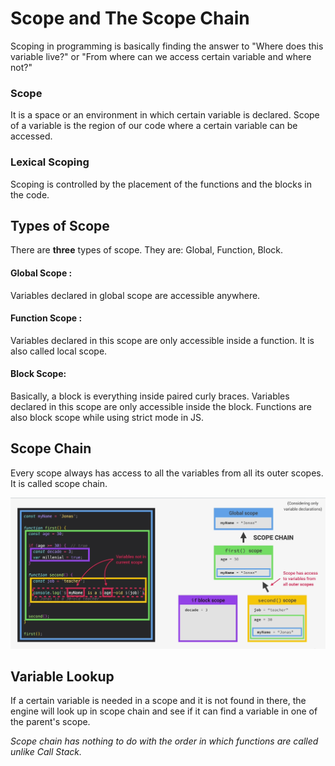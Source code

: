# Scope and The Scope Chain

Scoping in programming is basically finding the answer to "Where does this variable live?" or "From where can we access certain variable and where not?"

### Scope
It is a space or an environment in which certain variable is declared. 
Scope of a variable is the region of our code where a certain variable can be accessed. 

### Lexical Scoping
Scoping is controlled by the placement of the functions and the blocks in the code.

##  Types of Scope
There are **three** types of scope. They are: Global, Function, Block.

#### Global Scope : 
Variables declared in global scope are accessible anywhere.

#### Function Scope :
Variables declared in this scope are only accessible inside a function. It is also called local scope.

#### Block Scope:
Basically, a block is everything inside paired curly braces. Variables declared in this scope are only accessible inside the block. Functions are also block scope while using strict mode in JS.

## Scope Chain
Every scope always has access to all the variables from all its outer scopes. It is called scope chain.

![scope-chain](assets/scopechain.png)

## Variable Lookup
If a certain variable is needed in a scope and it is not found in there, the engine will look up in scope chain and see if it can find a variable in one of the parent's scope. 

*Scope chain has nothing to do with the order in which functions are called unlike Call Stack.*